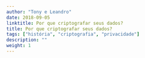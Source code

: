 ```yaml
---
author: "Tony e Leandro"
date: 2018-09-05
linktitle: Por que criptografar seus dados?
title: Por que criptografar seus dados?
tags: ["história", "criptografia", "privacidade"]
description: ""
weight: 1
---
```


